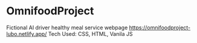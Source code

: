 # OmnifoodProject
Fictional AI driver healthy meal service webpage
https://omnifoodproject-lubo.netlify.app/
Tech Used:
CSS, HTML, Vanila JS
